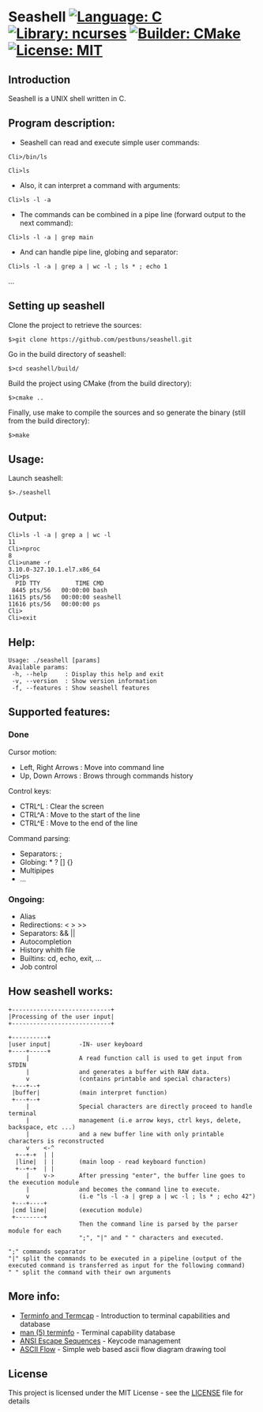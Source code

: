 # Seashell   [![Language: C](https://img.shields.io/badge/Language-C-brightgreen.svg)](https://en.wikipedia.org/wiki/C_(programming_language))  [![Library: ncurses](https://img.shields.io/badge/Library-ncurses-brightgreen.svg)](https://www.gnu.org/software/ncurses/)  [![Builder: CMake](https://img.shields.io/badge/Builder-CMake-brightgreen.svg)](https://cmake.org/)  [![License: MIT](https://img.shields.io/badge/License-MIT-brightgreen.svg)](https://opensource.org/licenses/MIT)   

## Introduction

Seashell is a UNIX shell written in C.

## Program description:

- Seashell can read and execute simple user commands:   
```
Cli>/bin/ls    
```
```
Cli>ls     
```
- Also, it can interpret a command with arguments:    
```
Cli>ls -l -a   
```
- The commands can be combined in a pipe line (forward output to the next command):    
```
Cli>ls -l -a | grep main   
```
- And can handle pipe line, globing and separator:    
```
Cli>ls -l -a | grep a | wc -l ; ls * ; echo 1    
```
...

## Setting up seashell

Clone the project to retrieve the sources:    
```
$>git clone https://github.com/pestbuns/seashell.git
```

Go in the build directory of seashell:   
```
$>cd seashell/build/
```

Build the project using CMake (from the build directory):   
```
$>cmake ..
```

Finally, use make to compile the sources and so generate the binary (still from the build directory):   
```
$>make
```

## Usage:
Launch seashell:   
```
$>./seashell
```

## Output:

```
Cli>ls -l -a | grep a | wc -l
11
Cli>nproc
8
Cli>uname -r
3.10.0-327.10.1.el7.x86_64
Cli>ps
  PID TTY          TIME CMD
 8445 pts/56   00:00:00 bash
11615 pts/56   00:00:00 seashell
11616 pts/56   00:00:00 ps
Cli>
Cli>exit
```

## Help:

```
Usage: ./seashell [params]
Available params:
 -h, --help     : Display this help and exit
 -v, --version  : Show version information
 -f, --features : Show seashell features
```

## Supported features:

### Done
Cursor motion:
- Left, Right Arrows : Move into command line
- Up, Down Arrows : Brows through commands history

Control keys:
- CTRL^L : Clear the screen
- CTRL^A : Move to the start of the line
- CTRL^E : Move to the end of the line

Command parsing:
- Separators: ;
- Globing: * ? [] {}
- Multipipes
- ...

### Ongoing:
- Alias
- Redirections: < > >>
- Separators: && ||
- Autocompletion
- History whith file
- Builtins: cd, echo, exit, ...
- Job control

## How seashell works:

```
+----------------------------+
|Processing of the user input|
+----------------------------+

+----------+
|user input|        -IN- user keyboard
+----+-----+
     |              A read function call is used to get input from STDIN
     |              and generates a buffer with RAW data.
     v              (contains printable and special characters)
 +---+--+
 |buffer|           (main interpret function)
 +---+--+
     |              Special characters are directly proceed to handle terminal
     |              management (i.e arrow keys, ctrl keys, delete, backspace, etc ...)
     |              and a new buffer line with only printable characters is reconstructed
     v    <-^       
  +--+-+  | |
  |line|  | |       (main loop - read keyboard function)
  +--+-+  | |
     |    v->       After pressing "enter", the buffer line goes to the execution module
     |              and becomes the command line to execute.
     v              (i.e "ls -l -a | grep a | wc -l ; ls * ; echo 42")
 +---+----+
 |cmd line|         (execution module)
 +--------+
                    Then the command line is parsed by the parser module for each
                    ";", "|" and " " characters and executed.
                    
";" commands separator
"|" split the commands to be executed in a pipeline (output of the executed command is transferred as input for the following command)
" " split the command with their own arguments
```

## More info:

* [Terminfo and Termcap](https://www.tldp.org/HOWTO/Text-Terminal-HOWTO-16.html) - Introduction to terminal capabilities and database
* [man (5) terminfo](https://www.freebsd.org/cgi/man.cgi?query=terminfo&sektion=5) - Terminal capability database
* [ANSI Escape Sequences](http://ascii-table.com/ansi-escape-sequences.php) - Keycode management
* [ASCII Flow](http://asciiflow.com/) - Simple web based ascii flow diagram drawing tool

## License

This project is licensed under the MIT License - see the [LICENSE](LICENSE) file for details
